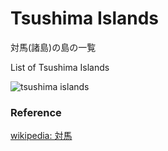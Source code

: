 Tsushima Islands 
===============

対馬(諸島)の島の一覧

List of Tsushima Islands 


![tsushima islands]()

### Reference

[wikipedia: 対馬](https://ja.wikipedia.org/wiki/%E5%AF%BE%E9%A6%AC)




